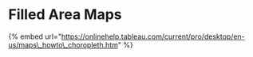 # Filled Area Maps

{% embed url="https://onlinehelp.tableau.com/current/pro/desktop/en-us/maps\_howto\_choropleth.htm" %}

